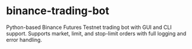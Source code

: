 # binance-trading-bot
Python-based Binance Futures Testnet trading bot with GUI and CLI support. Supports market, limit, and stop-limit orders with full logging and error handling.

